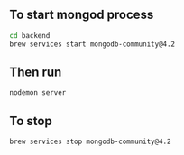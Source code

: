 ## To start mongod process
```bash
cd backend
brew services start mongodb-community@4.2
```
## Then run 
```bash
nodemon server
```

## To stop 
```bash
brew services stop mongodb-community@4.2
```
